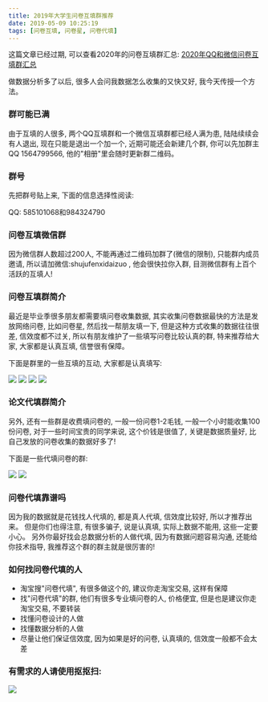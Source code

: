```yaml
---
title: 2019年大学生问卷互填群推荐
date: 2019-05-09 10:25:19
tags: [问卷互填, 问卷星, 问卷代填]
---
```


这篇文章已经过期, 可以查看2020年的问卷互填群汇总: <a href="/2019/12/26/2020年大学生毕业论文问卷互填群推荐/">2020年QQ和微信问卷互填群汇总</a>

做数据分析多了以后, 很多人会问我数据怎么收集的又快又好, 我今天传授一个方法。

### 群可能已满

由于互填的人很多, 两个QQ互填群和一个微信互填群都已经人满为患, 陆陆续续会有人退出, 现在只能是退出一个加一个,
近期可能还会新建几个群, 你可以先加群主QQ 1564799566, 他的"相册"里会随时更新群二维码。

### 群号

先把群号贴上来, 下面的信息选择性阅读:

QQ: 585101068和984324790


<!-- more -->


### 问卷互填微信群

因为微信群人数超过200人, 不能再通过二维码加群了(微信的限制), 只能群内成员邀请,
所以请加微信:shujufenxidaizuo , 他会很快拉你入群, 目测微信群有上百个活跃的互填人!



### 问卷互填群简介

最近是毕业季很多朋友都需要填问卷收集数据, 其实收集问卷数据最快的方法是发放网络问卷, 比如问卷星, 然后找一帮朋友填一下, 
但是这种方式收集的数据往往很差, 信效度都不过关, 所以有朋友维护了一些填写问卷比较认真的群, 特来推荐给大家, 大家都是认真互填,
信誉很有保障。

下面是群里的一些互填的互动, 大家都是认真填写:

<img src="ht1.png" />
<img src="问卷星互填群.png" />
<img src="问卷星互填群2.png" />
<img src="问卷星互填群3.png" />

### 论文代填群简介

另外, 还有一些群是收费填问卷的, 一般一份问卷1-2毛钱, 一般一个小时能收集100份问卷, 
对于一些时间宝贵的同学来说, 这个价钱是很值了, 关键是数据质量好, 比自己发放的问卷收集的数据好多了!

下面是一些代填问卷的群:

<img src="问卷星代填群.png" />
<img src="问卷星代填群2.png" />


### 问卷代填靠谱吗

因为我的数据就是花钱找人代填的, 都是真人代填, 信效度比较好, 所以才推荐出来。
但是你们也得注意, 有很多骗子, 说是认真填, 实际上数据不能用, 这些一定要小心。
另外你最好找会总数据分析的人做代填, 因为有数据问题容易沟通, 还能给你技术指导, 我推荐这个群的群主就是很厉害的!

### 如何找问卷代填的人

- 淘宝搜"问卷代填", 有很多做这个的, 建议你走淘宝交易, 这样有保障
- 找"问卷代填"的群, 他们有很多专业填问卷的人, 价格便宜, 但是也是建议你走淘宝交易, 不要转装
- 找懂问卷设计的人做
- 找懂数据分析的人做
- 尽量让他们保证信效度, 因为如果是好的问卷, 认真填的, 信效度一般都不会太差


### 有需求的人请使用抠抠扫:

<img src="论文问卷互填.png">